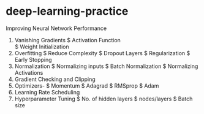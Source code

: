 # deep-learning-practice

Improving Neural Network Performance
1) Vanishing Gradients
    $ Activation Function <br>
    $ Weight Initialization
2) Overfitting
    $ Reduce Complexity
    $ Dropout Layers
    $ Regularization
    $ Early Stopping
3) Normalization
    $ Normalizing inputs
    $ Batch Normalization
    $ Normalizing Activations
4) Gradient Checking and Clipping
5) Optimizers-
    $ Momentum
    $ Adagrad
    $ RMSprop
    $ Adam
6) Learning Rate Scheduling
7) Hyperparameter Tuning
   $ No. of hidden layers
   $ nodes/layers
   $ Batch size
